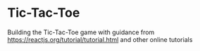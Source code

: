 
# Tic-Tac-Toe

Building the Tic-Tac-Toe game with guidance from https://reactjs.org/tutorial/tutorial.html and other online tutorials
